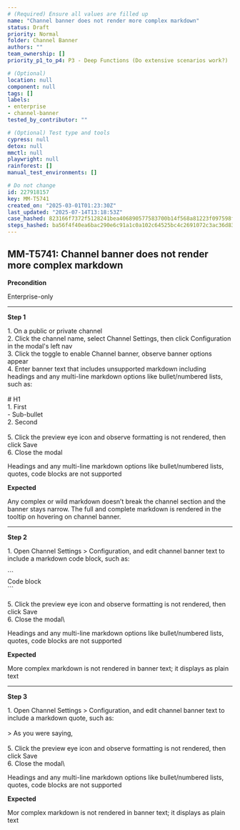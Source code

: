 ```yaml
---
# (Required) Ensure all values are filled up
name: "Channel banner does not render more complex markdown"
status: Draft
priority: Normal
folder: Channel Banner
authors: ""
team_ownership: []
priority_p1_to_p4: P3 - Deep Functions (Do extensive scenarios work?)

# (Optional)
location: null
component: null
tags: []
labels:
- enterprise
- channel-banner
tested_by_contributor: ""

# (Optional) Test type and tools
cypress: null
detox: null
mmctl: null
playwright: null
rainforest: []
manual_test_environments: []

# Do not change
id: 227918157
key: MM-T5741
created_on: "2025-03-01T01:23:30Z"
last_updated: "2025-07-14T13:18:53Z"
case_hashed: 823166f7372f5128241bea406890577583700b14f568a81223f097598fef296571cc207505e3e9a52e0e9a5b14560140
steps_hashed: ba56f4f40ea6bac290e6c91a1c0a102c64525bc4c2691072c3ac36d8369fb7b0858bedf6e8b8169620a12a39ef55aca8
---
```


<!-- (Auto-generated) Based on frontmatter's "key" and "name" -->

## MM-T5741: Channel banner does not render more complex markdown

**Precondition**

Enterprise-only

---

**Step 1**

1\. On a public or private channel\
2\. Click the channel name, select Channel Settings, then click Configuration in the modal's left nav\
3\. Click the toggle to enable Channel banner, observe banner options appear\
4\. Enter banner text that includes unsupported markdown including headings and any multi-line markdown options like bullet/numbered lists, such as:\
\
\# H1\
1\. First\
\- Sub-bullet\
2\. Second\
\
5\. Click the preview eye icon and observe formatting is not rendered, then click Save\
6\. Close the modal

Headings and any multi-line markdown options like bullet/numbered lists, quotes, code blocks are not supported

**Expected**

Any complex or wild markdown doesn’t break the channel section and the banner stays narrow. The full and complete markdown is rendered in the tooltip on hovering on channel banner.

---

**Step 2**

1\. Open Channel Settings > Configuration, and edit channel banner text to include a markdown code block, such as:\
\
\`\`\`\
Code block\
\`\`\`\
\
5\. Click the preview eye icon and observe formatting is not rendered, then click Save\
6\. Close the modal\\

Headings and any multi-line markdown options like bullet/numbered lists, quotes, code blocks are not supported

**Expected**

M​​​​​ore complex markdown is not rendered in banner text; it displays as plain text

---

**Step 3**

1\. Open Channel Settings > Configuration, and edit channel banner text to include a markdown quote, such as:\
\
\> As you were saying,\
\
5\. Click the preview eye icon and observe formatting is not rendered, then click Save\
6\. Close the modal\\

Headings and any multi-line markdown options like bullet/numbered lists, quotes, code blocks are not supported

**Expected**

M​​​​​or complex markdown is not rendered in banner text; it displays as plain text
